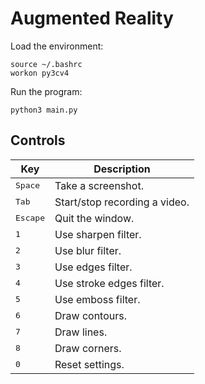 # Augmented Reality

Load the environment:
```
source ~/.bashrc
workon py3cv4
```

Run the program:

```python3
python3 main.py
```


## Controls

| Key | Description |
| --- | --- |
| <kbd>Space</kbd> | Take a screenshot. |
| <kbd>Tab</kbd> | Start/stop recording a video. |
| <kbd>Escape</kbd> | Quit the window. |
| <kbd>1</kbd> | Use sharpen filter. |
| <kbd>2</kbd> | Use blur filter. |
| <kbd>3</kbd> | Use edges filter. |
| <kbd>4</kbd> | Use stroke edges filter. |
| <kbd>5</kbd> | Use emboss filter. |
| <kbd>6</kbd> | Draw contours. |
| <kbd>7</kbd> | Draw lines. |
| <kbd>8</kbd> | Draw corners. |
| <kbd>0</kbd> | Reset settings. |
